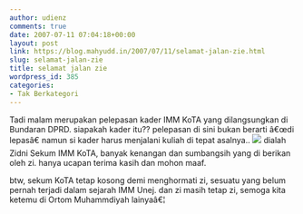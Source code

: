 ```yaml
---
author: udienz
comments: true
date: 2007-07-11 07:04:18+00:00
layout: post
link: https://blog.mahyudd.in/2007/07/11/selamat-jalan-zie.html
slug: selamat-jalan-zie
title: selamat jalan zie
wordpress_id: 385
categories:
- Tak Berkategori
---
```


Tadi malam merupakan pelepasan kader IMM KoTA yang dilangsungkan di Bundaran DPRD. siapakah kader itu?? pelepasan di sini bukan berarti â€œdi lepasâ€ namun si kader harus menjalani kuliah di tepat asalnya..
![](http://photos.friendster.com/photos/22/52/17102522/945010921l.jpg)
dialah Zidni Sekum IMM KoTA, banyak kenangan dan sumbangsih yang di berikan oleh zi. hanya ucapan terima kasih dan mohon maaf.

btw, sekum KoTA tetap kosong demi menghormati zi, sesuatu yang belum pernah terjadi dalam sejarah IMM Unej. dan zi masih tetap zi, semoga kita ketemu di Ortom Muhammdiyah lainyaâ€¦
